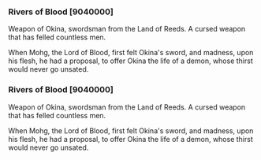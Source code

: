 ### Rivers of Blood [9040000]

Weapon of Okina, swordsman from the Land of Reeds. A cursed weapon that has felled countless men.

When Mohg, the Lord of Blood, first felt Okina's sword, and madness, upon his flesh, he had a proposal, to offer Okina the life of a demon, whose thirst would never go unsated.### Rivers of Blood [9040000]

Weapon of Okina, swordsman from the Land of Reeds. A cursed weapon that has felled countless men.

When Mohg, the Lord of Blood, first felt Okina's sword, and madness, upon his flesh, he had a proposal, to offer Okina the life of a demon, whose thirst would never go unsated.